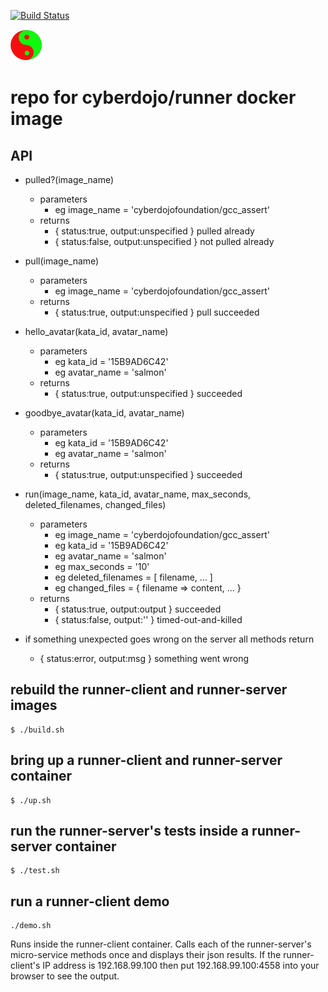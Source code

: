 
[![Build Status](https://travis-ci.org/cyber-dojo/runner.svg?branch=master)](https://travis-ci.org/cyber-dojo/runner)

<img src="https://raw.githubusercontent.com/cyber-dojo/nginx/master/images/home_page_logo.png" alt="cyber-dojo yin/yang logo" width="50px" height="50px"/>

# repo for **cyberdojo/runner** docker image

## API

- pulled?(image_name)
  * parameters
    * eg image_name = 'cyberdojofoundation/gcc_assert'
  * returns
    * { status:true,  output:unspecified }   pulled already
    * { status:false, output:unspecified }   not pulled already

- pull(image_name)
  * parameters
    * eg image_name = 'cyberdojofoundation/gcc_assert'
  * returns
    * { status:true,  output:unspecified }   pull succeeded

- hello_avatar(kata_id, avatar_name)
  * parameters
    * eg kata_id = '15B9AD6C42'
    * eg avatar_name = 'salmon'
  * returns
    * { status:true,  output:unspecified }   succeeded

- goodbye_avatar(kata_id, avatar_name)
  * parameters
    * eg kata_id = '15B9AD6C42'
    * eg avatar_name = 'salmon'
  * returns
    * { status:true,  output:unspecified }   succeeded

- run(image_name, kata_id, avatar_name, max_seconds, deleted_filenames, changed_files)
  * parameters
    * eg image_name = 'cyberdojofoundation/gcc_assert'
    * eg kata_id = '15B9AD6C42'
    * eg avatar_name = 'salmon'
    * eg max_seconds = '10'
    * eg deleted_filenames = [ filename, ... ]
    * eg changed_files = { filename => content, ... }
  * returns
    * { status:true,   output:output }       succeeded
    * { status:false,  output:'' }           timed-out-and-killed

- if something unexpected goes wrong on the server all methods return
  * { status:error, output:msg }           something went wrong

## rebuild the runner-client and runner-server images
```
$ ./build.sh
```

## bring up a runner-client and runner-server container

```
$ ./up.sh
```

## run the runner-server's tests inside a runner-server container
```
$ ./test.sh
```

## run a runner-client demo
```
./demo.sh
```
Runs inside the runner-client container.
Calls each of the runner-server's micro-service methods
once and displays their json results.
If the runner-client's IP address is 192.168.99.100 then put
192.168.99.100:4558 into your browser to see the output.

